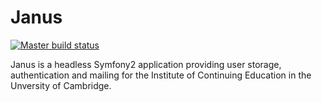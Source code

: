 Janus
========================

[![Master build status](https://api.shippable.com/projects/53f8c1ea5725abd305bcdf7e/badge/master)](https://www.shippable.com/projects/53f8c1ea5725abd305bcdf7e)

Janus is a headless Symfony2 application providing user storage, authentication and mailing for the Institute of
Continuing Education in the Unversity of Cambridge.
